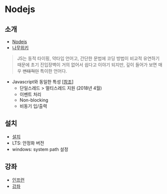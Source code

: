 # Nodejs

## 소개
  - [Nodejs](https://nodejs.org/ko/)
  - [나무위키](https://namu.wiki/w/Node.js)
  > JS는 동적 타이핑, 약타입 언어고, 간단한 문법에 코딩 방법이 비교적 유연하기 때문에 초기 진입장벽이 거의 없어서 쉽다고 이야기 되지만, 깊이 들어가 보면 매우 ~~변태적인~~ 특이한 언어다.

  - Javascript와 동일한 특성 [[참조](http://jayzzz.tistory.com/54)]
    - 단일스레드 > 멀티스레드 지원 (2018년 4월)
    - 이벤트 처리
    - Non-blocking
    - 비동기 입/출력

## 설치
  - [설치](https://nodejs.org/ko/download/)
  - LTS: 안정화 버전
  - windows: system path 설정

## 강좌
  - [인프런](https://www.inflearn.com/course/node-js-%EB%85%B8%EB%93%9C%EC%A0%9C%EC%9D%B4%EC%97%90%EC%8A%A4-%EA%B0%95%EC%A2%8C/)
  - [강좌](https://velopert.com/133)
